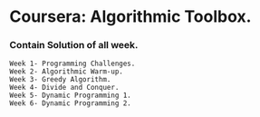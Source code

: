 # Coursera: Algorithmic Toolbox.

### Contain Solution of all week.

    Week 1- Programming Challenges.
    Week 2- Algorithmic Warm-up. 
    Week 3- Greedy Algorithm.
    Week 4- Divide and Conquer.
    Week 5- Dynamic Programming 1.
    Week 6- Dynamic Programming 2.
